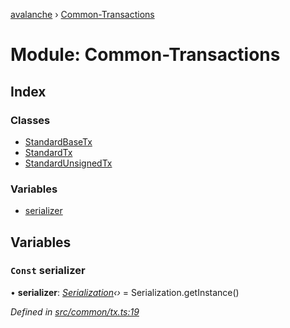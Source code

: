 [avalanche](../README.md) › [Common-Transactions](common_transactions.md)

# Module: Common-Transactions

## Index

### Classes

* [StandardBaseTx](../classes/common_transactions.standardbasetx.md)
* [StandardTx](../classes/common_transactions.standardtx.md)
* [StandardUnsignedTx](../classes/common_transactions.standardunsignedtx.md)

### Variables

* [serializer](common_transactions.md#const-serializer)

## Variables

### `Const` serializer

• **serializer**: *[Serialization](../classes/utils_serialization.serialization.md)‹›* = Serialization.getInstance()

*Defined in [src/common/tx.ts:19](https://github.com/ava-labs/avalanchejs/blob/87820e3/src/common/tx.ts#L19)*
